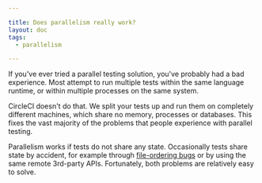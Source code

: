 ```yaml
---

title: Does parallelism really work?
layout: doc
tags:
  - parallelism

---
```


If you've ever tried a parallel testing solution, you've probably had a bad experience.
Most attempt to run multiple tests within the same language runtime, or within multiple processes on the same system.

CircleCI doesn't do that.
We split your tests up and run them on completely different machines, which share no memory, processes or databases.
This fixes the vast majority of the problems that people experience with parallel testing.

Parallelism works if tests do not share any state.
Occasionally tests share state by accident, for example through
[file-ordering bugs](/docs/file-ordering)
or by using the same remote 3rd-party APIs.
Fortunately, both problems are relatively easy to solve.
